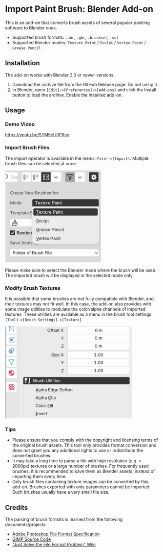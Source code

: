 # Import Paint Brush: Blender Add-on

This is an add-on that converts brush assets of several popular painting software to Blender ones.

- Supported brush formats: `.abr`, `.gbr`, `.brushset`, `.sut`
- Supported Blender modes: `Texture Paint` / `Sculpt` / `Vertex Paint` / `Grease Pencil`

## Installation

The add-on works with Blender 3.3 or newer versions:

1. Download the archive file from the GitHub Release page. Do not unzip it.
2. In Blender, open `[Edit]->[Preferences]->[Add-ons]` and click the Install button to load the archive. Enable the installed add-on.

## Usage

### Demo Video
https://youtu.be/STM5eU0PRvo

### Import Brush Files

The import operator is available in the menu `[File]->[Import]`. Multiple brush files can be selected at once.

<img src="docs/import_menu.png" height=300>

Please make sure to select the Blender mode where the brush will be used. The imported brush will be displayed in the selected mode only.

### Modify Brush Textures

It is possible that some brushes are not fully compatible with Blender, and their textures may not fit well. In this case, the add-on also provides with some image utilities to modulate the color/alpha channels of imported textures. These utilities are available as a menu in the brush tool settings: `[Tool]->[Brush Settings]->[Texture]`.

<img src="docs/util_menu.png" height=300>

### Tips

- Please ensure that you comply with the copyright and licensing terms of the original brush assets. This tool only provides format conversion and does not grant you any additional rights to use or redistribute the converted brushes.
- It may take a long time to parse a file with high resolution (e.g. > 2000px) textures or a large number of brushes. For frequently used brushes, it is recommended to save them as Blender assets, instead of importing them every time.
- Only brush files containing texture images can be converted by this add-on. Brushes exported with only parameters cannot be imported. Such brushes usually have a very small file size.

## Credits

The parsing of brush formats is learned from the following documents/projects:

- [Adobe Photoshop File Format Specification](https://www.adobe.com/devnet-apps/photoshop/fileformatashtml/)
- [GIMP Source Code](https://github.com/GNOME/gimp/)
- ["Just Solve the File Format Problem" Wiki](http://fileformats.archiveteam.org/wiki/Photoshop_brush)
